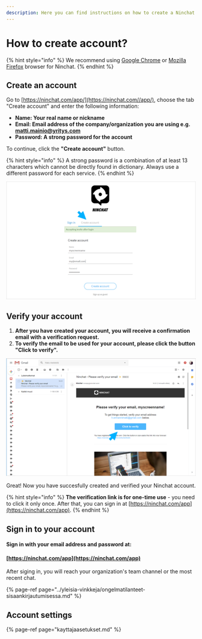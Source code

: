 ```yaml
---
description: Here you can find instructions on how to create a Ninchat account.
---
```


# How to create account?



{% hint style="info" %}
We recommend using [Google Chrome](https://www.google.com/chrome/) or [Mozilla Firefox](https://www.mozilla.org/en-US/firefox/new/) browser for Ninchat.
{% endhint %}

## **Create an account**

Go to [https://ninchat.com/app/](https://ninchat.com//app/), choose the tab "Create account" and enter the following information:

* **Name: Your real name or nickname**
* **Email: Email address of the company/organization you are using e.g. matti.mainio@yritys.com**
* **Password: A strong password for the account**

To continue, click the **"Create account"** button.

{% hint style="info" %}
A strong password is a combination of at least 13 characters which cannot be directly found in dictionary. Always use a different password for each service.
{% endhint %}

![](../.gitbook/assets/invite-accept-signup.png)

###  <a id="verifying-account"></a>

## Verify your account

1. **After you have created your account, you will receive a confirmation email with a verification request.**
2. **To verify the email to be used for your account, please click the button "Click to verify".**

![](../.gitbook/assets/verify.png)

Great! Now you have succesfully created and verified your Ninchat account.

{% hint style="info" %}
**The verification link is for one-time use** - you need to click it only once. After that, you can sign in at [https://ninchat.com/app](https://ninchat.com/app).
{% endhint %}

## Sign in to your account

#### Sign in with your email address and password at:

#### [https://ninchat.com/app](https://ninchat.com/app)​

After siging in, you will reach your organization's team channel or the most recent chat.

{% page-ref page="../yleisia-vinkkeja/ongelmatilanteet-sisaankirjautumisessa.md" %}

## Account settings

{% page-ref page="kayttajaasetukset.md" %}



